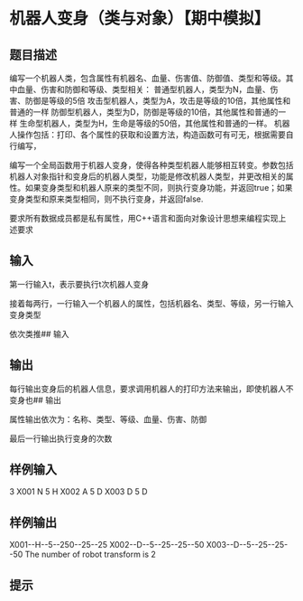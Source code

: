  # 机器人变身（类与对象）【期中模拟】 ## 题目描述 编写一个机器人类，包含属性有机器名、血量、伤害值、防御值、类型和等级。其中血量、伤害和防御和等级、类型相关： 普通型机器人，类型为N，血量、伤害、防御是等级的5倍 攻击型机器人，类型为A，攻击是等级的10倍，其他属性和普通的一样 防御型机器人，类型为D，防御是等级的10倍，其他属性和普通的一样 生命型机器人，类型为H，生命是等级的50倍，其他属性和普通的一样。 机器人操作包括：打印、各个属性的获取和设置方法，构造函数可有可无，根据需要自行编写，  编写一个全局函数用于机器人变身，使得各种类型机器人能够相互转变。参数包括机器人对象指针和变身后的机器人类型，功能是修改机器人类型，并更改相关的属性。如果变身类型和机器人原来的类型不同，则执行变身功能，并返回true；如果变身类型和原来类型相同，则不执行变身，并返回false.  要求所有数据成员都是私有属性，用C++语言和面向对象设计思想来编程实现上述要求  ## 输入 第一行输入t，表示要执行t次机器人变身  接着每两行，一行输入一个机器人的属性，包括机器名、类型、等级，另一行输入变身类型  依次类推## 输入  ## 输出 每行输出变身后的机器人信息，要求调用机器人的打印方法来输出，即使机器人不变身也## 输出  属性输出依次为：名称、类型、等级、血量、伤害、防御  最后一行输出执行变身的次数  ## 样例输入 3 X001 N 5 H X002 A 5 D X003 D 5 D ## 样例输出 X001--H--5--250--25--25 X002--D--5--25--25--50 X003--D--5--25--25--50 The number of robot transform is 2 ## 提示 